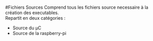 #Fichiers Sources
Comprend tous les fichiers source necessaire à la création des executables.  
Repartit en deux catégories :
  * Source du µC
  * Source de la raspberry-pi
 
